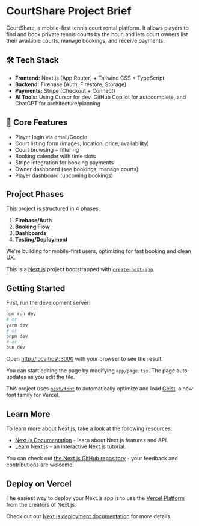 # CourtShare Project Brief 

CourtShare, a mobile-first tennis court rental platform.
It allows players to find and book private tennis courts by the hour, and lets court owners list their available courts, manage bookings, and receive payments.

## 🛠️ Tech Stack
- **Frontend:** Next.js (App Router) + Tailwind CSS + TypeScript
- **Backend:** Firebase (Auth, Firestore, Storage)
- **Payments:** Stripe (Checkout + Connect)
- **AI Tools:** Using Cursor for dev, GitHub Copilot for autocomplete, and ChatGPT for architecture/planning

## 🔑 Core Features
- Player login via email/Google
- Court listing form (images, location, price, availability)
- Court browsing + filtering
- Booking calendar with time slots
- Stripe integration for booking payments
- Owner dashboard (see bookings, manage courts)
- Player dashboard (upcoming bookings)

## Project Phases
This project is structured in 4 phases:
1. **Firebase/Auth**
2. **Booking Flow**
3. **Dashboards**
4. **Testing/Deployment**

We're building for mobile-first users, optimizing for fast booking and clean UX.

This is a [Next.js](https://nextjs.org) project bootstrapped with [`create-next-app`](https://nextjs.org/docs/app/api-reference/cli/create-next-app).

## Getting Started

First, run the development server:

```bash
npm run dev
# or
yarn dev
# or
pnpm dev
# or
bun dev
```

Open [http://localhost:3000](http://localhost:3000) with your browser to see the result.

You can start editing the page by modifying `app/page.tsx`. The page auto-updates as you edit the file.

This project uses [`next/font`](https://nextjs.org/docs/app/building-your-application/optimizing/fonts) to automatically optimize and load [Geist](https://vercel.com/font), a new font family for Vercel.

## Learn More

To learn more about Next.js, take a look at the following resources:

- [Next.js Documentation](https://nextjs.org/docs) - learn about Next.js features and API.
- [Learn Next.js](https://nextjs.org/learn) - an interactive Next.js tutorial.

You can check out [the Next.js GitHub repository](https://github.com/vercel/next.js) - your feedback and contributions are welcome!

## Deploy on Vercel

The easiest way to deploy your Next.js app is to use the [Vercel Platform](https://vercel.com/new?utm_medium=default-template&filter=next.js&utm_source=create-next-app&utm_campaign=create-next-app-readme) from the creators of Next.js.

Check out our [Next.js deployment documentation](https://nextjs.org/docs/app/building-your-application/deploying) for more details.

